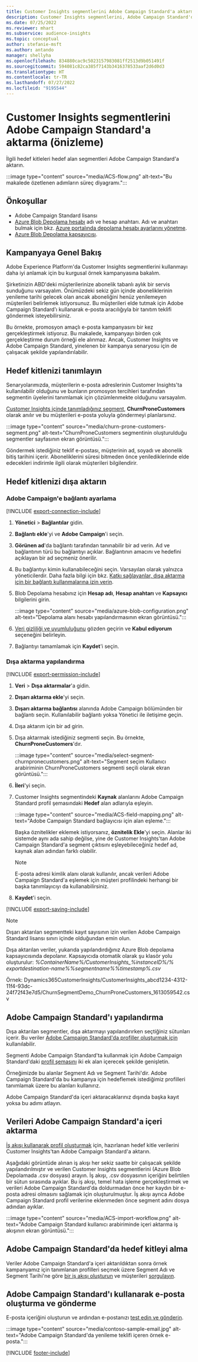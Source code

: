 ```yaml
---
title: Customer Insights segmentlerini Adobe Campaign Standard'a aktarma (önizleme)
description: Customer Insights segmentlerini, Adobe Campaign Standard'da nasıl kullanacağınızı öğrenin.
ms.date: 07/25/2022
ms.reviewer: mhart
ms.subservice: audience-insights
ms.topic: conceptual
author: stefanie-msft
ms.author: antando
manager: shellyha
ms.openlocfilehash: 834880cac9c5023157983081ff2513d9b051491f
ms.sourcegitcommit: 594081c82ca385f7143b3416378533aaf2d6d0d3
ms.translationtype: HT
ms.contentlocale: tr-TR
ms.lasthandoff: 07/27/2022
ms.locfileid: "9195544"
---
```

# <a name="export-customer-insights-segments-to-adobe-campaign-standard-preview"></a>Customer Insights segmentlerini Adobe Campaign Standard'a aktarma (önizleme)

İlgili hedef kitleleri hedef alan segmentleri Adobe Campaign Standard'a aktarın.

:::image type="content" source="media/ACS-flow.png" alt-text="Bu makalede özetlenen adımların süreç diyagramı.":::

## <a name="prerequisites"></a>Önkoşullar

- Adobe Campaign Standard lisansı
- [Azure Blob Depolama hesabı](/azure/storage/blobs/create-data-lake-storage-account) adı ve hesap anahtarı. Adı ve anahtarı bulmak için bkz. [Azure portalında depolama hesabı ayarlarını yönetme](/azure/storage/common/storage-account-manage).
- [Azure Blob Depolama kapsayıcısı](/azure/storage/blobs/storage-quickstart-blobs-portal#create-a-container).

## <a name="campaign-overview"></a>Kampanyaya Genel Bakış

Adobe Experience Platform'da Customer Insights segmentlerini kullanmayı daha iyi anlamak için bu kurgusal örnek kampanyasına bakalım.

Şirketinizin ABD'deki müşterilerinize abonelik tabanlı aylık bir servis sunduğunu varsayalım. Önümüzdeki sekiz gün içinde aboneliklerinin yenileme tarihi gelecek olan ancak aboneliğini henüz yenilemeyen müşterileri belirlemek istiyorsunuz. Bu müşterileri elde tutmak için Adobe Campaign Standard'ı kullanarak e-posta aracılığıyla bir tanıtım teklifi göndermek isteyebilirsiniz.

Bu örnekte, promosyon amaçlı e-posta kampanyasını bir kez gerçekleştirmek istiyoruz. Bu makalede, kampanyayı birden çok gerçekleştirme durum örneği ele alınmaz. Ancak, Customer Insights ve Adobe Campaign Standard, yinelenen bir kampanya senaryosu için de çalışacak şekilde yapılandırılabilir.

## <a name="identify-your-target-audience"></a>Hedef kitlenizi tanımlayın

Senaryolarımızda, müşterilerin e-posta adreslerinin Customer Insights'ta kullanılabilir olduğunu ve bunların promosyon tercihleri tarafından segmentin üyelerini tanımlamak için çözümlenmekte olduğunu varsayalım.

[Customer Insights içinde tanımladığınız segment](segments.md), **ChurnProneCustomers** olarak anılır ve bu müşterileri e-posta yoluyla göndermeyi planlarsınız.

:::image type="content" source="media/churn-prone-customers-segment.png" alt-text="ChurnProneCustomers segmentinin oluşturulduğu segmentler sayfasının ekran görüntüsü.":::

Göndermek istediğiniz teklif e-postası, müşterinin ad, soyadı ve abonelik bitiş tarihini içerir. Aboneliklerini süresi bitmeden önce yenilediklerinde elde edecekleri indirimle ilgili olarak müşterileri bilgilendirir.

## <a name="export-your-target-audience"></a>Hedef kitlenizi dışa aktarın

### <a name="set-up-connection-to-adobe-campaign"></a>Adobe Campaign'e bağlantı ayarlama

[!INCLUDE [export-connection-include](includes/export-connection-admn.md)]

1. **Yönetici** > **Bağlantılar** gidin.

1. **Bağlantı ekle**'yi ve **Adobe Campaign**'i seçin.

1. **Görünen ad**'da bağlantı tarafından tanınabilir bir ad verin. Ad ve bağlantının türü bu bağlantıyı açıklar. Bağlantının amacını ve hedefini açıklayan bir ad seçmeniz önerilir.

1. Bu bağlantıyı kimin kullanabileceğini seçin. Varsayılan olarak yalnızca yöneticilerdir. Daha fazla bilgi için bkz. [Katkı sağlayanlar, dışa aktarma için bir bağlantı kullanmalarına izin verin](connections.md#allow-contributors-to-use-a-connection-for-exports).

1. Blob Depolama hesabınız için **Hesap adı**, **Hesap anahtarı** ve **Kapsayıcı** bilgilerini girin.  

   :::image type="content" source="media/azure-blob-configuration.png" alt-text="Depolama alanı hesabı yapılandırmasının ekran görüntüsü.":::

1. [Veri gizliliği ve uyumluluğunu](connections.md#data-privacy-and-compliance) gözden geçirin ve **Kabul ediyorum** seçeneğini belirleyin.

1. Bağlantıyı tamamlamak için **Kaydet**'i seçin.

### <a name="configure-an-export"></a>Dışa aktarma yapılandırma

[!INCLUDE [export-permission-include](includes/export-permission.md)]

1. **Veri** > **Dışa aktarmalar**'a gidin.

1. **Dışarı aktarma ekle**'yi seçin.

1. **Dışarı aktarma bağlantısı** alanında Adobe Campaign bölümünden bir bağlantı seçin. Kullanılabilir bağlantı yoksa Yönetici ile iletişime geçin.

1. Dışa aktarım için bir ad girin.

1. Dışa aktarmak istediğiniz segmenti seçin. Bu örnekte, **ChurnProneCustomers**'dır.

   :::image type="content" source="media/select-segment-churnpronecustomers.png" alt-text="Segment seçim Kullanıcı arabiriminin ChurnProneCustomers segmenti seçili olarak ekran görüntüsü.":::

1. **İleri**'yi seçin.

1. Customer Insights segmentindeki **Kaynak** alanlarını Adobe Campaign Standard profil şemasındaki **Hedef** alan adlarıyla eşleyin.

   :::image type="content" source="media/ACS-field-mapping.png" alt-text="Adobe Campaign Standard bağlayıcısı için alan eşleme.":::

   Başka öznitelikler eklemek istiyorsanız, **öznitelik Ekle**'yi seçin. Alanlar iki sistemde aynı ada sahip değilse, yine de Customer Insights'tan Adobe Campaign Standard'a segment çıktısını eşleyebileceğiniz hedef ad, kaynak alan adından farklı olabilir.

   > [!NOTE]
   > E-posta adresi kimlik alanı olarak kullanılır, ancak verileri Adobe Campaign Standard'a eşlemek için müşteri profilindeki herhangi bir başka tanımlayıcıyı da kullanabilirsiniz.

1. **Kaydet**'i seçin.

[!INCLUDE [export-saving-include](includes/export-saving.md)]

> [!NOTE]
> Dışarı aktarılan segmentteki kayıt sayısının izin verilen Adobe Campaign Standard lisansı sınırı içinde olduğundan emin olun.

Dışa aktarılan veriler, yukarıda yapılandırdığınız Azure Blob depolama kapsayıcısında depolanır. Kapsayıcıda otomatik olarak şu klasör yolu oluşturulur: *%ContainerName%/CustomerInsights_%instanceID%/% exportdestination-name%_%segmentname%_%timestamp%.csv*

Örnek: Dynamics365CustomerInsights/CustomerInsights_abcd1234-4312-11f4-93dc-24f72f43e7d5/ChurnSegmentDemo_ChurnProneCustomers_1613059542.csv

## <a name="configure-adobe-campaign-standard"></a>Adobe Campaign Standard'ı yapılandırma

Dışa aktarılan segmentler, dışa aktarmayı yapılandırırken seçtiğiniz sütunları içerir. Bu veriler [Adobe Campaign Standard'da profiller oluşturmak için](https://experienceleague.adobe.com/docs/campaign-standard/using/profiles-and-audiences/managing-profiles/about-profiles.html#managing-profiles) kullanılabilir.

Segmenti Adobe Campaign Standard'ta kullanmak için Adobe Campaign Standard'daki [profil şemasını](https://experienceleague.adobe.com/docs/campaign-standard/using/developing/use-cases--extending-resources/extending-the-profile-resource-with-a-new-field.html#developing) iki ek alan içerecek şekilde genişletin.

Örneğimizde bu alanlar Segment Adı ve Segment Tarihi'dir. Adobe Campaign Standard'da bu kampanya için hedeflemek istediğimiz profilleri tanımlamak üzere bu alanları kullanırız.

Adobe Campaign Standard'da içeri aktaracaklarınız dışında başka kayıt yoksa bu adımı atlayın.

## <a name="import-data-into-adobe-campaign-standard"></a>Verileri Adobe Campaign Standard'a içeri aktarma

[İş akışı kullanarak profil oluşturmak](https://experienceleague.adobe.com/docs/campaign-standard/using/profiles-and-audiences/managing-profiles/creating-profiles.html#profiles-and-audiences) için, hazırlanan hedef kitle verilerini Customer Insights'tan Adobe Campaign Standard'a aktarın.

Aşağıdaki görüntüde alınan iş akışı her sekiz saatte bir çalışacak şekilde yapılandırılmıştır ve verilen Customer Insights segmentlerini (Azure Blob Depolamada .csv dosyası) arayın. İş akışı, .csv dosyasının içeriğini belirtilen bir sütun sırasında ayıklar. Bu iş akışı, temel hata işleme gerçekleştirmek ve verileri Adobe Campaign Standard'da doldurmadan önce her kaydın bir e-posta adresi olmasını sağlamak için oluşturulmuştur. İş akışı ayrıca Adobe Campaign Standard profil verilerine eklenmeden önce segment adını dosya adından ayıklar.

:::image type="content" source="media/ACS-import-workflow.png" alt-text="Adobe Campaign Standard kullanıcı arabiriminde içeri aktarma iş akışının ekran görüntüsü.":::

## <a name="retrieve-the-audience-in-adobe-campaign-standard"></a>Adobe Campaign Standard'da hedef kitleyi alma

Veriler Adobe Campaign Standard'a içeri aktarıldıktan sonra örnek kampanyamız için tanımlanan profilleri seçmek üzere Segment Adı ve Segment Tarihi'ne göre [bir iş akışı oluşturun](https://experienceleague.adobe.com/docs/campaign-standard/using/managing-processes-and-data/workflow-general-operation/building-a-workflow.html#managing-processes-and-data) ve müşterileri [sorgulayın](https://experienceleague.adobe.com/docs/campaign-standard/using/managing-processes-and-data/targeting-activities/query.html#managing-processes-and-data).

## <a name="create-and-send-the-email-using-adobe-campaign-standard"></a>Adobe Campaign Standard'ı kullanarak e-posta oluşturma ve gönderme

E-posta içeriğini oluşturun ve ardından e-postanızı [test edin ve gönderin](https://experienceleague.adobe.com/docs/campaign-standard/using/testing-and-sending/get-started-sending-messages.html#preparing-and-testing-messages).

:::image type="content" source="media/contoso-sample-email.jpg" alt-text="Adobe Campaign Standard'da yenileme teklifi içeren örnek e-posta.":::

[!INCLUDE [footer-include](includes/footer-banner.md)]
